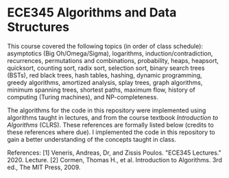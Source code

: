 # ECE345 Algorithms and Data Structures

This course covered the following topics (in order of class schedule): asymptotics (Big Oh/Omega/Sigma), logarithms, induction/contradiction, recurrences, permutations and combinations, probability, heaps, heapsort, quicksort, counting sort, radix sort, selection sort, binary search trees (BSTs), red black trees, hash tables, hashing, dynamic programming, greedy algorithms, amortized analysis, splay trees, graph algorithms, minimum spanning trees, shortest paths, maximum flow, history of computing (Turing machines), and NP-completeness.

The algorithms for the code in this repository were implemented using algorithms taught in lectures, and from the course textbook *Introduction to Algorithms* (CLRS). These references are formally listed below (credits to these references where due). I implemented the code in this repository to gain a better understanding of the concepts taught in class.

References:
[1] Veneris, Andreas, Dr, and Zissis Poulos. "ECE345 Lectures." 2020. Lecture.
[2] Cormen, Thomas H., et al. Introduction to Algorithms. 3rd ed., The MIT Press, 2009. 
